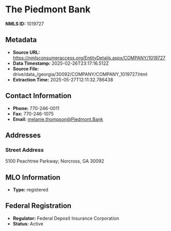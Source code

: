 # The Piedmont Bank

**NMLS ID:** 1019727

## Metadata
- **Source URL:** https://nmlsconsumeraccess.org/EntityDetails.aspx/COMPANY/1019727
- **Data Timestamp:** 2025-02-26T23:17:16.512Z
- **Source File:** drive/data_/georgia/30092/COMPANY/COMPANY_1019727.html
- **Extraction Time:** 2025-05-27T12:11:32.786438

## Contact Information
- **Phone:** 770-246-0011
- **Fax:** 770-246-1075
- **Email:** melanie.thompson@Piedmont.Bank

## Addresses
### Street Address
5100 Peachtree Parkway; Norcross, GA 30092

## MLO Information
- **Type:** registered

## Federal Registration
- **Regulator:** Federal Deposit Insurance Corporation
- **Status:** Active
